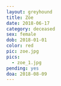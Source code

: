 ```yaml
---
layout: greyhound
title: Zöe
date: 2018-06-17
category: deceased
sex: female
dob: 2018-01-01
color: red
pic: zoe.jpg
pics:
  - zoe_1.jpg
pending: yes
doa: 2018-08-09
---
```


